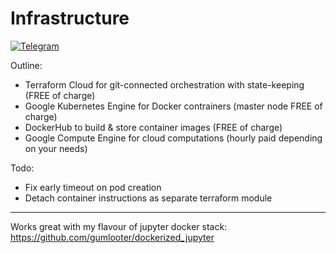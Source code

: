 # Infrastructure

[![Telegram](https://img.shields.io/badge/telegram-chat%20with%20me-blueviolet)](https://t.me/gumlooter "Open Telegram with gumlooter")

Outline:
- Terraform Cloud for git-connected orchestration with state-keeping (FREE of charge)
- Google Kubernetes Engine for Docker contrainers (master node FREE of charge)
- DockerHub to build & store container images (FREE of charge)
- Google Compute Engine for cloud computations (hourly paid depending on your needs)

Todo: 
- Fix early timeout on pod creation
- Detach container instructions as separate terraform module

---
Works great with my flavour of jupyter docker stack: https://github.com/gumlooter/dockerized_jupyter
